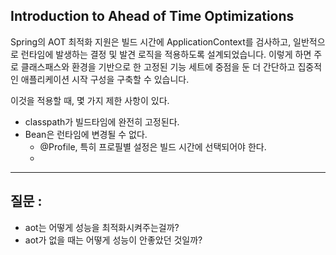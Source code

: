 ## Introduction to Ahead of Time Optimizations

Spring의 AOT 최적화 지원은 빌드 시간에 ApplicationContext를 검사하고, 일반적으로 런타임에 발생하는 결정 및 발견 로직을 적용하도록 설계되었습니다. 이렇게 하면 주로 클래스패스와 환경을 기반으로 한 고정된 기능 세트에 중점을 둔 더 간단하고 집중적인 애플리케이션 시작 구성을 구축할 수 있습니다.

이것을 적용할 때, 몇 가지 제한 사항이 있다. 
- classpath가 빌드타임에 완전히 고정된다. 
- Bean은 런타임에 변경될 수 없다. 
	- @Profile, 특히 프로필별 설정은 빌드 시간에 선택되어야 한다. 
	- 

---
## 질문 : 

- aot는 어떻게 성능을 최적화시켜주는걸까?
- aot가 없을 때는 어떻게 성능이 안좋았던 것일까? 
